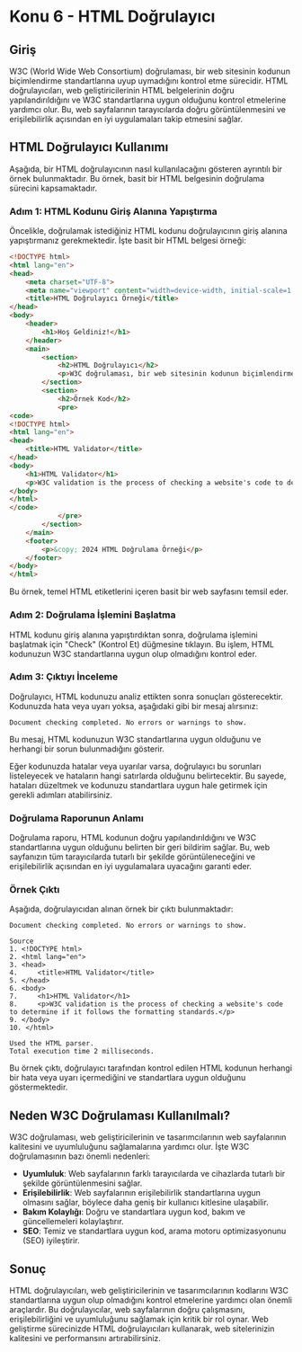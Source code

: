 # Konu 6 - HTML Doğrulayıcı

## Giriş

W3C (World Wide Web Consortium) doğrulaması, bir web sitesinin kodunun biçimlendirme standartlarına uyup uymadığını kontrol etme sürecidir. HTML doğrulayıcıları, web geliştiricilerinin HTML belgelerinin doğru yapılandırıldığını ve W3C standartlarına uygun olduğunu kontrol etmelerine yardımcı olur. Bu, web sayfalarının tarayıcılarda doğru görüntülenmesini ve erişilebilirlik açısından en iyi uygulamaları takip etmesini sağlar.

## HTML Doğrulayıcı Kullanımı

Aşağıda, bir HTML doğrulayıcının nasıl kullanılacağını gösteren ayrıntılı bir örnek bulunmaktadır. Bu örnek, basit bir HTML belgesinin doğrulama sürecini kapsamaktadır.

### Adım 1: HTML Kodunu Giriş Alanına Yapıştırma

Öncelikle, doğrulamak istediğiniz HTML kodunu doğrulayıcının giriş alanına yapıştırmanız gerekmektedir. İşte basit bir HTML belgesi örneği:

```html
<!DOCTYPE html>
<html lang="en">
<head>
    <meta charset="UTF-8">
    <meta name="viewport" content="width=device-width, initial-scale=1.0">
    <title>HTML Doğrulayıcı Örneği</title>
</head>
<body>
    <header>
        <h1>Hoş Geldiniz!</h1>
    </header>
    <main>
        <section>
            <h2>HTML Doğrulayıcı</h2>
            <p>W3C doğrulaması, bir web sitesinin kodunun biçimlendirme standartlarına uyup uymadığını kontrol etme sürecidir.</p>
        </section>
        <section>
            <h2>Örnek Kod</h2>
            <pre>
<code>
<!DOCTYPE html>
<html lang="en">
<head>
    <title>HTML Validator</title>
</head>
<body>
    <h1>HTML Validator</h1>
    <p>W3C validation is the process of checking a website's code to determine if it follows the formatting standards.</p>
</body>
</html>
</code>
            </pre>
        </section>
    </main>
    <footer>
        <p>&copy; 2024 HTML Doğrulama Örneği</p>
    </footer>
</body>
</html>
```

Bu örnek, temel HTML etiketlerini içeren basit bir web sayfasını temsil eder.

### Adım 2: Doğrulama İşlemini Başlatma

HTML kodunu giriş alanına yapıştırdıktan sonra, doğrulama işlemini başlatmak için "Check" (Kontrol Et) düğmesine tıklayın. Bu işlem, HTML kodunuzun W3C standartlarına uygun olup olmadığını kontrol eder.

### Adım 3: Çıktıyı İnceleme

Doğrulayıcı, HTML kodunuzu analiz ettikten sonra sonuçları gösterecektir. Kodunuzda hata veya uyarı yoksa, aşağıdaki gibi bir mesaj alırsınız:

```plaintext
Document checking completed. No errors or warnings to show.
```

Bu mesaj, HTML kodunuzun W3C standartlarına uygun olduğunu ve herhangi bir sorun bulunmadığını gösterir.

Eğer kodunuzda hatalar veya uyarılar varsa, doğrulayıcı bu sorunları listeleyecek ve hataların hangi satırlarda olduğunu belirtecektir. Bu sayede, hataları düzeltmek ve kodunuzu standartlara uygun hale getirmek için gerekli adımları atabilirsiniz.

### Doğrulama Raporunun Anlamı

Doğrulama raporu, HTML kodunun doğru yapılandırıldığını ve W3C standartlarına uygun olduğunu belirten bir geri bildirim sağlar. Bu, web sayfanızın tüm tarayıcılarda tutarlı bir şekilde görüntüleneceğini ve erişilebilirlik açısından en iyi uygulamalara uyacağını garanti eder.

### Örnek Çıktı

Aşağıda, doğrulayıcıdan alınan örnek bir çıktı bulunmaktadır:

```plaintext
Document checking completed. No errors or warnings to show.

Source
1. <!DOCTYPE html>
2. <html lang="en">
3. <head>
4.     <title>HTML Validator</title>
5. </head>
6. <body>
7.     <h1>HTML Validator</h1>
8.     <p>W3C validation is the process of checking a website's code to determine if it follows the formatting standards.</p>
9. </body>
10. </html>

Used the HTML parser.
Total execution time 2 milliseconds.
```

Bu örnek çıktı, doğrulayıcı tarafından kontrol edilen HTML kodunun herhangi bir hata veya uyarı içermediğini ve standartlara uygun olduğunu göstermektedir.

## Neden W3C Doğrulaması Kullanılmalı?

W3C doğrulaması, web geliştiricilerinin ve tasarımcılarının web sayfalarının kalitesini ve uyumluluğunu sağlamalarına yardımcı olur. İşte W3C doğrulamasının bazı önemli nedenleri:

- **Uyumluluk**: Web sayfalarının farklı tarayıcılarda ve cihazlarda tutarlı bir şekilde görüntülenmesini sağlar.
- **Erişilebilirlik**: Web sayfalarının erişilebilirlik standartlarına uygun olmasını sağlar, böylece daha geniş bir kullanıcı kitlesine ulaşabilir.
- **Bakım Kolaylığı**: Doğru ve standartlara uygun kod, bakım ve güncellemeleri kolaylaştırır.
- **SEO**: Temiz ve standartlara uygun kod, arama motoru optimizasyonunu (SEO) iyileştirir.

## Sonuç

HTML doğrulayıcıları, web geliştiricilerinin ve tasarımcılarının kodlarını W3C standartlarına uygun olup olmadığını kontrol etmelerine yardımcı olan önemli araçlardır. Bu doğrulayıcılar, web sayfalarının doğru çalışmasını, erişilebilirliğini ve uyumluluğunu sağlamak için kritik bir rol oynar. Web geliştirme sürecinizde HTML doğrulayıcıları kullanarak, web sitelerinizin kalitesini ve performansını artırabilirsiniz.